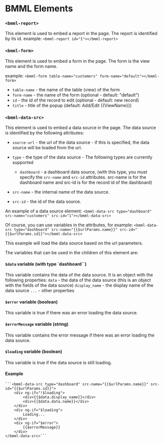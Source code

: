 # BMML Elements


### `<bmml-report>`
This element is used to embed a report in the page. The report is identified by its id.
example:
```<bmml-report id="1"></bmml-report>```


### `<bmml-form>`
This element is used to embed a form in the page. The form is the view name and the form name.

example:
```<bmml-form table-name="customers" form-name="default"></bmml-form>```

- `table-name` - the name of the table (view) of the form
- `form-name` - the name of the form (optional - default: "default")
- `id` - the id of the record to edit (optional - default: new record)
- `title` - title of the popup (default: Add/Edit {{ViewName}})



### `<bmml-data-src>`
This element is used to embed a data source in the page. The data source is identified by the following attributes:

- `source-url` - the url of the data source - if this is specified, the data source will be loaded from the url.
- `type` - the type of the data source - The following types are currently supported
    - `dashboard` - a dashboard data source, (with this type, you must specify the `src-name` and `src-id` attributes. src-name is for the dashboard name and src-id is for the record id of the dashboard)

- `src-name` - the internal name of the data source.
- `src-id` - the id of the data source.

An example of a data source element:
```<bmml-data-src type="dashboard" src-name="customers" src-id="1"></bmml-data-src>```

Of course, you can use variables in the attributes, for example:
```<bmml-data-src type="dashboard" src-name="{{$urlParams.name}}" src-id="{{$urlParams.id}}"></bmml-data-src>```

This example will load the data source based on the url parameters.

The variables that can be used in the children of this element are:

#### `$data` variable (with type `dashboard``)
This variable contains the data of the data source. It is an object with the following properties:
    `data` - the data of the data source (this is an object with the fields of the data source)
    `display_name` - the display name of the data source
    `...` - other properties

#### `$error` variable (boolean)
This variable is true if there was an error loading the data source.

#### `$errorMessage` variable (string)
This variable contains the error message if there was an error loading the data source.

#### `$loading` variable (boolean)
This variable is true if the data source is still loading.

#### Example
    ```<bmml-data-src type="dashboard" src-name="{{$urlParams.name}}" src-id="{{$urlParams.id}}">
        <div ng-if="!$loading">
            <div>{{$data.display_name}}</div>
            <div>{{$data.data.name}}</div>
        </div>
        <div ng-if="$loading">
            Loading...
        </div>
        <div ng-if="$error">
            {{$errorMessage}}
        </div>
    </bmml-data-src>``` 